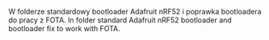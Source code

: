W folderze standardowy bootloader Adafruit nRF52 i poprawka bootloadera do pracy z FOTA.
In folder standard Adafruit nRF52 bootloader and bootloader fix to work with FOTA.
